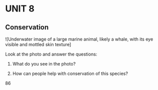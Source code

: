 # UNIT 8

## Conservation

![Underwater image of a large marine animal, likely a whale, with its eye visible and mottled skin texture]

Look at the photo and answer the questions:

1. What do you see in the photo?

2. How can people help with conservation of this species?

86